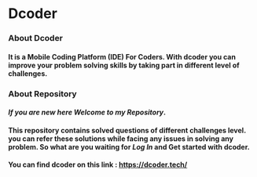 # **Dcoder**

### About Dcoder
#### It is a Mobile Coding Platform (IDE) For Coders. With dcoder you can improve your problem solving skills by taking part in different level of challenges.

### About Repository
#### _If you are new here Welcome to my Repository_.
#### This repository contains solved questions of different challenges level. you can refer these solutions while facing any issues in solving any problem. So what are you waiting for _Log In_ and Get started with **dcoder**.

#### You can find dcoder on this link : https://dcoder.tech/ 
